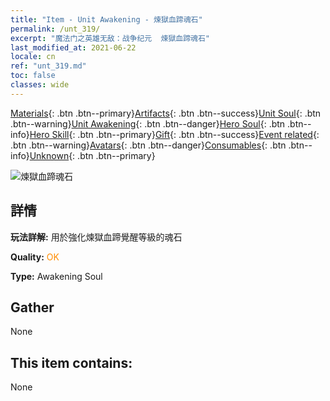 ```yaml
---
title: "Item - Unit Awakening - 煉獄血蹄魂石"
permalink: /unt_319/
excerpt: "魔法门之英雄无敌：战争纪元  煉獄血蹄魂石"
last_modified_at: 2021-06-22
locale: cn
ref: "unt_319.md"
toc: false
classes: wide
---
```

 [Materials](/ItemsCN/){: .btn .btn--primary}[Artifacts](/ItemsCN/Artifacts/){: .btn .btn--success}[Unit Soul](/ItemsCN/UnitSoul/){: .btn .btn--warning}[Unit Awakening](/ItemsCN/UnitAwakening/){: .btn .btn--danger}[Hero Soul](/ItemsCN/HeroSoul/){: .btn .btn--info}[Hero Skill](/ItemsCN/HeroSkill/){: .btn .btn--primary}[Gift](/ItemsCN/Gift/){: .btn .btn--success}[Event related](/ItemsCN/Events/){: .btn .btn--warning}[Avatars](/ItemsCN/Avatars/){: .btn .btn--danger}[Consumables](/ItemsCN/Consumables/){: .btn .btn--info}[Unknown](/ItemsCN/Unknown/){: .btn .btn--primary}

 ![煉獄血蹄魂石](/images/u/tia_mengyanshou.jpg)

## 詳情
 **玩法詳解:** 用於強化煉獄血蹄覺醒等級的魂石

 **Quality:** <span style="color: #FF8C00">OK</span>

 **Type:** Awakening Soul

## Gather

  None

## This item contains:

  None

